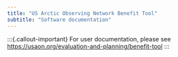```yaml
---
title: "US Arctic Observing Network Benefit Tool"
subtitle: "Software documentation"
---
```


:::{.callout-important}
For user documentation, please see https://usaon.org/evaluation-and-planning/benefit-tool
:::
